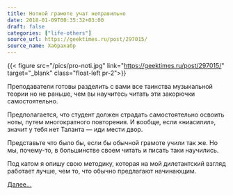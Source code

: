 ```yaml
---
title: Нотной грамоте учат неправильно
date: 2018-01-09T00:35:32+03:00
draft: false
categories: ["life-others"]
source_url: https://geektimes.ru/post/297015/
source_name: Хабрахабр
---
```


{{< figure src="/pics/pro-noti.jpg" link="https://geektimes.ru/post/297015/" target="_blank" class="float-left pr-2">}}

Преподаватели готовы разделить с вами все таинства музыкальной теории но не раньше, чем вы научитесь читать эти закорючки самостоятельно.

Предполагается, что студент должен страдать самостоятельно освоить ноты, путем многократного повторения. И вообще, если «ниасилил», значит у тебя нет Таланта — иди мести двор.

Представьте что было бы, если бы обычной грамоте учили так же. Но мы, почему-то, в большинстве своем читать и писать таки научились.

Под катом я опишу свою методику, которая на мой дилетантский взгляд работает лучше, чем то, что обычно предлагают начинающим.
<!--more-->
[Далее...](https://geektimes.ru/post/297015/)
